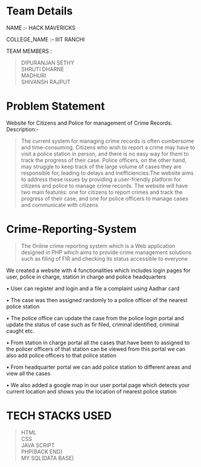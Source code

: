 # Team Details 
NAME :- HACK MAVERICKS

COLLEGE_NAME :- IIIT RANCHI

TEAM MEMBERS : 
> DIPURANJAN SETHY <br>
> SHRUTI DHARNE <br>
> MADHURI<br>
> SHIVANSH RAJPUT<br>


# Problem Statement

 Website for Citizens and Police for management of Crime Records.
Description:-
>The current system for managing crime records is often cumbersome and time-consuming. Citizens who wish to report a crime may have to visit a police station in 
person, and there is no easy way for them to track the progress of their case. Police officers, on the other hand, may struggle to keep track of the large volume of cases they are responsible for, leading to delays and inefficiencies.The website aims to address these issues by providing a user-friendly platform for citizens 
and police to manage crime records. The website will have two main features: one for citizens to report crimes and track the progress of their case, and one for police officers to manage cases and communicate with citizens




# Crime-Reporting-System
> The Online crime reporting system which is a Web application designed in PHP  which aims to provide crime management solutions such as filing of FIR  and checking its status accessible to everyone

We created a website with 4 functionalities which includes login pages for user, police in charge, station in charge and police headquarters
>
• User can register and login and a file a complaint using Aadhar card

• The case was then assigned randomly to a police officer of the nearest police station

• The police office can update the case from the police login portal and update the status of case such as fir filed, criminal identified, criminal caught etc.

• From station in charge portal all the cases that have been to assigned to the policer officers of that station can be viewed from this portal we can also add police officers to that police station

• From headquarter portal we can add police station to different areas and view all the cases

• We also added a google map in our user portal page which detects your current location and shows you the location of nearest police station

# TECH STACKS USED
> HTML <br>
> CSS <br>
> JAVA SCRIPT <br>
> PHP(BACK END) <br>
> MY SQL(DATA BASE) <br>
